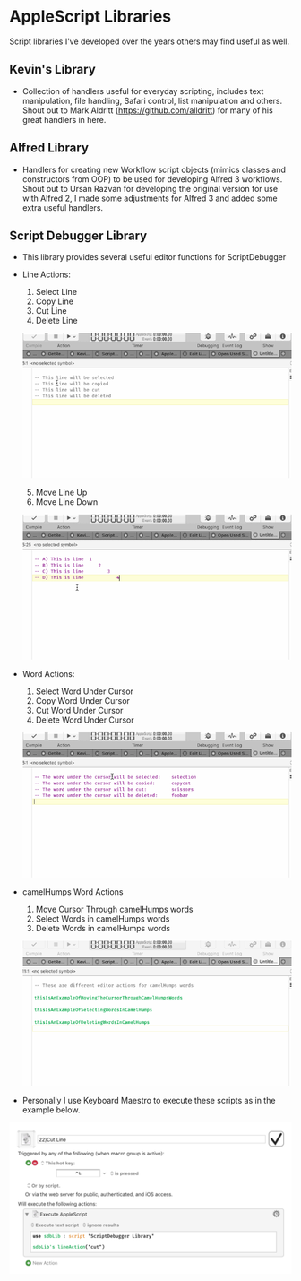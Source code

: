 AppleScript Libraries
==============================================

Script libraries I've developed over the years others may find useful as well.


Kevin's Library
-----------------
- Collection of handlers useful for everyday scripting, includes text manipulation, file handling, Safari control, list manipulation and others. Shout out to Mark Aldritt (https://github.com/alldritt) for many of his great handlers in here.

Alfred Library
---------------
- Handlers for creating new Workflow script objects (mimics classes and constructors from OOP) to be used for developing Alfred 3 workflows. Shout out to Ursan Razvan for developing the original version for use with Alfred 2, I made some adjustments for Alfred 3 and added some extra useful handlers.


Script Debugger Library
-----------------------
- This library provides several useful editor functions for ScriptDebugger

- Line Actions:
	1. Select Line
	2. Copy Line
	3. Cut Line
	4. Delete Line

	![](imgs/selectCutCopyLine.gif)


	5. Move Line Up
	6. Move Line Down

	![](imgs/moveLineUpDown.gif)



- Word Actions:
	1. Select Word Under Cursor
	2. Copy Word Under Cursor
	3. Cut Word Under Cursor
	4. Delete Word Under Cursor

	![](imgs/selectCutCopyWord.gif)


- camelHumps Word Actions
	1. Move Cursor Through camelHumps words
	2. Select Words in camelHumps words
	3. Delete Words in camelHumps words

	![](imgs/selectCopyDeleteCamelHumps.gif)



- Personally I use Keyboard Maestro to execute these scripts as in the example below.

![Alt text](imgs/macro.png?raw=true "Title")

